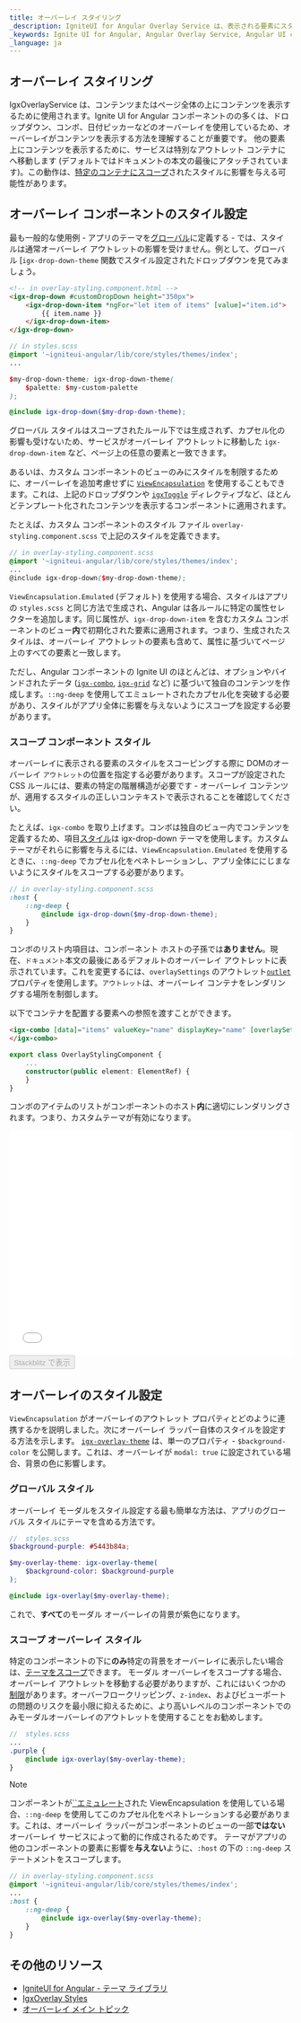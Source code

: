 ```yaml
---
title: オーバーレイ スタイリング
_description: IgniteUI for Angular Overlay Service は、表示される要素にスタイルを適切に適用およびスコープする方法についての詳細なチュートリアル。
_keywords: Ignite UI for Angular, Angular Overlay Service, Angular UI controls, Overlay Service, View Encapsulation Example, Sass scoped styles in Angular, web widgets, UI widgets, Angular, Native Angular Components Suite, Native Angular Controls, Native Angular Components Library
_language: ja
---
```


## オーバーレイ スタイリング
<p class="highlight">

IgxOverlayService は、コンテンツまたはページ全体の上にコンテンツを表示するために使用されます。Ignite UI for Angular コンポーネントのの多くは、ドロップダウン、コンボ、日付ピッカーなどのオーバーレイを使用しているため、オーバーレイがコンテンツを表示する方法を理解することが重要です。
他の要素上にコンテンツを表示するために、サービスは特別なアウトレット コンテナにへ移動します  (デフォルトではドキュメントの本文の最後にアタッチされています)。この動作は、[特定のコンテナにスコープ](#scoped-component-styles)されたスタイルに影響を与える可能性があります。
</p>
<div class="divider--half"></div>

## オーバーレイ コンポーネントのスタイル設定

最も一般的な使用例 - アプリのテーマを[グローバル](themes/global-theme.md)に定義する - では、スタイルは通常オーバーレイ アウトレットの影響を受けません。例として、グローバル [`igx-drop-down-theme` 関数でスタイル設定されたドロップダウンを見てみましょう。

```html
<!-- in overlay-styling.component.html -->
<igx-drop-down #customDropDown height="350px">
    <igx-drop-down-item *ngFor="let item of items" [value]="item.id">
        {{ item.name }}
    </igx-drop-down-item>
</igx-drop-down>
```

```scss
// in styles.scss
@import '~igniteui-angular/lib/core/styles/themes/index';
...

$my-drop-down-theme: igx-drop-down-theme(
    $palette: $my-custom-palette
);

@include igx-drop-down($my-drop-down-theme);
```

グローバル スタイルはスコープされたルール下では生成されず、カプセル化の影響も受けないため、サービスがオーバーレイ アウトレットに移動した `igx-drop-down-item` など、ページ上の任意の要素と一致できます。

あるいは、カスタム コンポーネントのビューのみにスタイルを制限するために、オーバーレイを追加考慮せずに [`ViewEncapsulation`](themes/component-themes.md#view-encapsulation) を使用することもできます。これは、上記のドロップダウンや [`igxToggle`]() ディレクティブなど、ほとんどテンプレート化されたコンテンツを表示するコンポーネントに適用されます。

たとえば、カスタム コンポーネントのスタイル ファイル `overlay-styling.component.scss` で上記のスタイルを定義できます。

```scss
// in overlay-styling.component.scss
@import '~igniteui-angular/lib/core/styles/themes/index';
...
@include igx-drop-down($my-drop-down-theme);
```

`ViewEncapsulation.Emulated` (デフォルト) を使用する場合、スタイルはアプリの `styles.scss` と同じ方法で生成され、Angular は各ルールに特定の属性セレクターを追加します。同じ属性が、`igx-drop-down-item` を含むカスタム コンポーネントのビュー**内**で初期化された要素に適用されます。つまり、生成されたスタイルは、オーバーレイ アウトレットの要素も含めて、属性に基づいてページ上のすべての要素と一致します。

ただし、Angular コンポーネントの Ignite UI のほとんどは、オプションやバインドされたデータ ([`igx-combo`](combo.md), [`igx-grid`](grid/grid.md) など) に基づいて独自のコンテンツを作成します。`::ng-deep` を使用してエミュレートされたカプセル化を突破する必要があり、スタイルがアプリ全体に影響を与えないようにスコープを設定する必要があります。

### スコープ コンポーネント スタイル

オーバーレイに表示される要素のスタイルをスコーピングする際に DOMのオーバーレイ `アウトレット`の位置を指定する必要があります。スコープが設定された CSS ルールには、要素の特定の階層構造が必要です - オーバーレイ コンテンツが、適用するスタイルの正しいコンテキストで表示されることを確認してください。

たとえば、`igx-combo` を取り上げます。コンボは独自のビュー内でコンテンツを定義するため、項目[スタイル](combo.md#styling)は igx-drop-down テーマを使用します。カスタム テーマがそれらに影響を与えるには、`ViewEncapsulation.Emulated` を使用するときに、`::ng-deep` でカプセル化をペネトレーションし、アプリ全体ににじまないようにスタイルをスコープする必要があります。

```scss
// in overlay-styling.component.scss
:host {
    ::ng-deep {
        @include igx-drop-down($my-drop-down-theme);
    }
}
```
コンボのリスト内項目は、コンポーネント ホストの子孫では**ありません**。現在、`ドキュメント`本文の最後にあるデフォルトのオーバーレイ アウトレットに表示されています。これを変更するには、`overlaySettings` のアウトレット[`outlet`]({environment:angularApiUrl}/interfaces/overlaysettings.html#outlet) プロパティを使用します。`アウトレット`は、オーバーレイ コンテナをレンダリングする場所を制御します。

以下でコンテナを配置する要素への参照を渡すことができます。

```html
<igx-combo [data]="items" valueKey="name" displayKey="name" [overlaySettings]="{ outlet: element }">
</igx-combo>
```

```typescript
export class OverlayStylingComponent {
    ...
    constructor(public element: ElementRef) {
    }
}
```

コンボのアイテムのリストがコンポーネントのホスト**内**に適切にレンダリングされます。つまり、カスタムテーマが有効になります。

<div class="sample-container loading" style="height: 400px">
    <iframe id="overlay-styling-simple-iframe" frameborder="0" seamless width="100%" height="100%" src="{environment:demosBaseUrl}/interactions/overlay-styling-simple" onload="onSampleIframeContentLoaded(this);"></iframe>
</div>
<div>
    <button data-localize="stackblitz" disabled class="stackblitz-btn" data-iframe-id="overlay-styling-simple-iframe" data-demos-base-url="{environment:demosBaseUrl}">Stackblitz で表示</button>
</div>

## オーバーレイのスタイル設定


`ViewEncapsulation` がオーバーレイのアウトレット プロパティとどのように連携するかを説明しました。次にオーバーレイ ラッパー自体のスタイルを設定する方法を示します。
[`igx-overlay-theme`]({environment:sassApiUrl}/index.html#function-igx-overlay-theme) は、単一のプロパティ - `$background-color` を公開します。これは、オーバーレイが `modal: true` に設定されている場合、背景の色に影響します。

### グローバル スタイル

オーバーレイ モーダルをスタイル設定する最も簡単な方法は、アプリのグローバル スタイルにテーマを含める方法です。

```scss
//  styles.scss
$background-purple: #5443b84a;

$my-overlay-theme: igx-overlay-theme(
    $background-color: $background-purple
);

@include igx-overlay($my-overlay-theme);
```

これで、**すべて**のモーダル オーバーレイの背景が紫色になります。

### スコープ オーバーレイ スタイル

特定のコンポーネントの下に**のみ**特定の背景をオーバーレイに表示したい場合は、[テーマをスコープ](#scoped-component-styles)できます。
モーダル オーバーレイをスコープする場合、オーバーレイ アウトレットを移動する必要がありますが、これにはいくつかの[制限](overlay_main.md#assumptions-and-limitations)があります。オーバーフロークリッピング、`z-index`、およびビューポートの問題のリスクを最小限に抑えるために、より高いレベルのコンポーネントでのみモーダルオーバーレイのアウトレットを使用することをお勧めします。

```scss
//  styles.scss
...
.purple {
    @include igx-overlay($my-overlay-theme);
}
```

>[!NOTE]
> コンポーネントが[``エミュレート](themes/component-themes.md#view-encapsulation)された ViewEncapsulation を使用している場合、`::ng-deep` を使用してこのカプセル化をペネトレーションする必要があります。これは、オーバーレイ ラッパーがコンポーネントのビューの一部**ではない**オーバーレイ サービスによって動的に作成されるためです。
> テーマがアプリの他のコンポーネントの要素に影響を**与えない**ように、`:host` の下の `::ng-deep` ステートメントをスコープします。

```scss
// in overlay-styling.component.scss
@import '~igniteui-angular/lib/core/styles/themes/index';
...
:host {
    ::ng-deep {
        @include igx-overlay($my-overlay-theme);
    }
}
```

## その他のリソース
* [IgniteUI for Angular - テーマ ライブラリ](themes/index.md)
* [IgxOverlay Styles]({environment:sassApiUrl}/index.html#function-igx-overlay-theme)
* [オーバーレイ メイン トピック](overlay_main.md)
